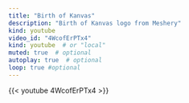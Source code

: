 ```yaml
---
title: "Birth of Kanvas"
description: "Birth of Kanvas logo from Meshery"
kind: youtube
video_id: "4WcofErPTx4"
kind: youtube  # or "local"
muted: true  # optional
autoplay: true  # optional
loop: true #optional
---
```

{{< youtube 4WcofErPTx4 >}}